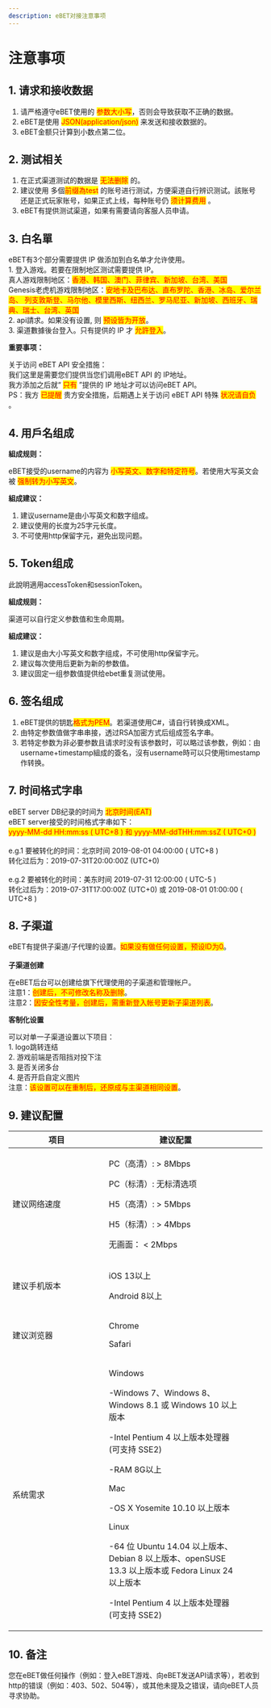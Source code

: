 ```yaml
---
description: eBET对接注意事项
---
```


# 注意事项

## 1. 请求和接收数据

1. 请严格遵守eBET使用的 <mark style="color:red;">参数大小写</mark>，否则会导致获取不正确的数据。
2. eBET是使用 <mark style="color:red;">JSON(application/json)</mark> 来发送和接收数据的。
3. eBET金额只计算到小数点第二位。

## 2. 测试相关

1. 在正式渠道测试的数据是 <mark style="color:red;">无法删除</mark> 的。
2. 建议使用 多個<mark style="color:red;">前缀為test</mark> 的账号进行测试，方便渠道自行辨识测试。該账号还是正式玩家账号，如果正式上线，每种账号仍 <mark style="color:red;">须计算费用</mark> 。
3. eBET有提供测试渠道，如果有需要请向客服人员申请。

## 3. 白名單

eBET有3个部分需要提供 IP 做添加到白名单才允许使用。\
1\. 登入游戏。若要在限制地区测试需要提供 IP。\
真人游戏限制地区：<mark style="color:red;">香港、韩国、澳门、菲律宾、新加坡、台湾、美国</mark>\
Genesis老虎机游戏限制地区：<mark style="color:red;">安地卡及巴布达、直布罗陀、香港、冰岛、爱尔兰岛、 列支敦斯登、马尔他、模里西斯、纽西兰、罗马尼亚、新加坡、西班牙、瑞典、瑞士、台湾、英国</mark>\
2\. api請求。如果没有设置, 则 <mark style="color:red;">预设皆为开放</mark>。\
3\. 渠道數據後台登入。只有提供的 IP 才 <mark style="color:red;">允許登入</mark>。

**重要事项：**

关于访问 eBET API 安全措施：\
我们这里是需要您们提供当您们调用eBET API 的 IP地址。\
我方添加之后就“ <mark style="color:red;">只有</mark> ”提供的 IP 地址才可以访问eBET API。\
PS：我方 <mark style="color:red;">已提醒</mark> 贵方安全措施，后期遇上关于访问 eBET API 特殊 <mark style="color:red;">状况请自负</mark> 。

## 4. 用戶名组成

**組成规则：**

eBET接受的username的内容为 <mark style="color:red;">小写英文、数字和特定符号</mark>。若使用大写英文会被 <mark style="color:red;">强制转为小写英文</mark>。

**組成建议：**

1. 建议username是由小写英文和数字组成。
2. 建议使用的长度为25字元长度。
3. 不可使用http保留字元，避免出现问题。

## 5. Token组成

此說明適用accessToken和sessionToken。

**組成规则：**

渠道可以自行定义参数值和生命周期。

**組成建议：**

1. 建议是由大小写英文和数字组成，不可使用http保留字元。
2. 建议每次使用后更新为新的参数值。
3. 建议固定一组参数值提供给ebet重复测试使用。

## 6. 签名组成

1. eBET提供的钥匙<mark style="color:red;">格式为PEM</mark>。若渠道使用C#，请自行转换成XML。
2. 由特定参数值做字串串接，透过RSA加密方式后组成签名字串。
3. 若特定参数为非必要参数且请求时没有该参数时，可以略过该参数，例如：由username+timestamp組成的簽名，沒有username時可以只使用timestamp作转换。

## 7. 时间格式字串

eBET server DB纪录的时间为 <mark style="color:red;">北京时间(EAT)</mark>\
eBET server接受的时间格式字串如下：\
<mark style="color:red;">yyyy-MM-dd HH:mm:ss ( UTC+8 ) 和 yyyy-MM-ddTHH:mm:ssZ ( UTC+0 )</mark>\
\
e.g.1 要被转化的时间：北京时间 2019-08-01 04:00:00 ( UTC+8 )\
转化过后为：2019-07-31T20:00:00Z (UTC+0)\
\
e.g.2 要被转化的时间：美东时间 2019-07-31 12:00:00 ( UTC-5 )\
转化过后为：2019-07-31T17:00:00Z (UTC+0) 或 2019-08-01 01:00:00 ( UTC+8 )

## 8. 子渠道

eBET有提供子渠道/子代理的设置。<mark style="color:red;">如果没有做任何设置，预设ID为0</mark>。\
\
**子渠道创建**

在eBET后台可以创建给旗下代理使用的子渠道和管理帐户。\
注意1：<mark style="color:red;">创建后，不可修改名称及删除</mark>。\
注意2：<mark style="color:red;">因安全性考量，创建后，需重新登入帐号更新子渠道列表</mark>。

**客制化设置**

可以对单一子渠道设置以下项目：\
1\. logo跳转连结\
2\. 游戏前端是否阻挡对投下注\
3\. 是否关闭多台\
4\. 是否开启自定义图片\
注意：<mark style="color:red;">该设置可以在重制后，还原成与主渠道相同设置</mark>。

## 9. 建议配置

<table><thead><tr><th width="175">项目</th><th>建议配置</th><th data-hidden></th><th data-hidden></th></tr></thead><tbody><tr><td>建议网络速度</td><td><p>PC（高清）: > 8Mbps</p><p>PC（标清）: 无标清选项</p><p>H5（高清）: > 5Mbps</p><p>H5（标清）: > 4Mbps</p><p>无画面： &#x3C; 2Mbps</p></td><td></td><td></td></tr><tr><td>建议手机版本</td><td><p>iOS 13以上</p><p>Android 8以上</p></td><td></td><td></td></tr><tr><td>建议浏览器</td><td><p>Chrome</p><p>Safari</p></td><td></td><td></td></tr><tr><td>系统需求</td><td><p>Windows</p><p>-Windows 7、Windows 8、Windows 8.1 或 Windows 10 以上版本</p><p>-Intel Pentium 4 以上版本处理器 (可支持 SSE2)</p><p>-RAM 8G以上</p><p>Mac</p><p>-OS X Yosemite 10.10 以上版本</p><p>Linux</p><p>-64 位 Ubuntu 14.04 以上版本、Debian 8 以上版本、openSUSE 13.3 以上版本或 Fedora Linux 24 以上版本</p><p>-Intel Pentium 4 以上版本处理器 (可支持 SSE2)</p></td><td></td><td></td></tr></tbody></table>

## 10. 备注

您在eBET做任何操作（例如：登入eBET游戏、向eBET发送API请求等），若收到http的错误（例如：403、502、504等），或其他未提及之错误，请向eBET人员寻求协助。
